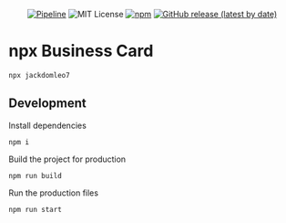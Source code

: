 <div align="center">

[![Pipeline](https://github.com/jackdomleo7/npx_business_card/actions/workflows/pipeline.yml/badge.svg?branch=main)](https://github.com/jackdomleo7/npx_business_card/actions/workflows/pipeline.yml) ![MIT License](https://img.shields.io/badge/License-MIT-important) [![npm](https://img.shields.io/npm/dt/jackdomleo7)](https://www.npmjs.com/package/jackdomleo7) [![GitHub release (latest by date)](https://img.shields.io/github/v/release/jackdomleo7/npx_business_card)](https://github.com/jackdomleo7/npx_business_card/releases)

</div>

# npx Business Card

```cli
npx jackdomleo7
```

## Development

Install dependencies
```cli
npm i
```

Build the project for production
```cli
npm run build
```

Run the production files
```cli
npm run start
```